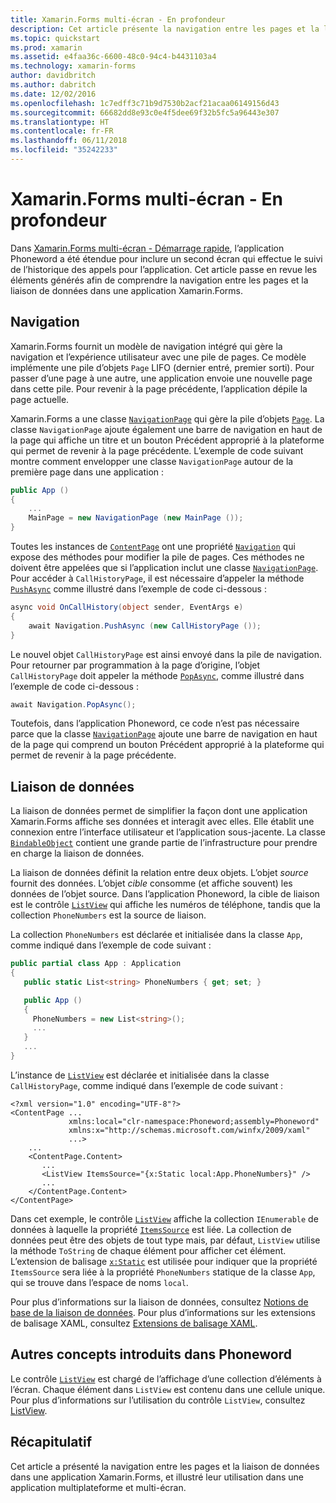 ```yaml
---
title: Xamarin.Forms multi-écran - En profondeur
description: Cet article présente la navigation entre les pages et la liaison de données dans une application Xamarin.Forms, et illustre leur utilisation dans une application multiplateforme et multi-écran.
ms.topic: quickstart
ms.prod: xamarin
ms.assetid: e4faa36c-6600-48c0-94c4-b4431103a4
ms.technology: xamarin-forms
author: davidbritch
ms.author: dabritch
ms.date: 12/02/2016
ms.openlocfilehash: 1c7edff3c71b9d7530b2acf21acaa06149156d43
ms.sourcegitcommit: 66682dd8e93c0e4f5dee69f32b5fc5a96443e307
ms.translationtype: HT
ms.contentlocale: fr-FR
ms.lasthandoff: 06/11/2018
ms.locfileid: "35242233"
---
```

# <a name="xamarinforms-multiscreen-deep-dive"></a>Xamarin.Forms multi-écran - En profondeur

Dans [Xamarin.Forms multi-écran - Démarrage rapide](~/xamarin-forms/get-started/hello-xamarin-forms-multiscreen/quickstart.md), l’application Phoneword a été étendue pour inclure un second écran qui effectue le suivi de l’historique des appels pour l’application. Cet article passe en revue les éléments générés afin de comprendre la navigation entre les pages et la liaison de données dans une application Xamarin.Forms.

## <a name="navigation"></a>Navigation

Xamarin.Forms fournit un modèle de navigation intégré qui gère la navigation et l’expérience utilisateur avec une pile de pages. Ce modèle implémente une pile d’objets `Page` LIFO (dernier entré, premier sorti). Pour passer d’une page à une autre, une application envoie une nouvelle page dans cette pile. Pour revenir à la page précédente, l’application dépile la page actuelle.

Xamarin.Forms a une classe [`NavigationPage`](https://developer.xamarin.com/api/type/Xamarin.Forms.NavigationPage/) qui gère la pile d’objets [`Page`](https://developer.xamarin.com/api/type/Xamarin.Forms.Page/). La classe `NavigationPage` ajoute également une barre de navigation en haut de la page qui affiche un titre et un bouton <span class="uiitem">Précédent</span> approprié à la plateforme qui permet de revenir à la page précédente. L’exemple de code suivant montre comment envelopper une classe `NavigationPage` autour de la première page dans une application :

```csharp
public App ()
{
    ...
    MainPage = new NavigationPage (new MainPage ());
}
```

Toutes les instances de [`ContentPage`](https://developer.xamarin.com/api/type/Xamarin.Forms.ContentPage/) ont une propriété [`Navigation`](https://developer.xamarin.com/api/property/Xamarin.Forms.VisualElement.Navigation/) qui expose des méthodes pour modifier la pile de pages. Ces méthodes ne doivent être appelées que si l’application inclut une classe [`NavigationPage`](https://developer.xamarin.com/api/type/Xamarin.Forms.NavigationPage/). Pour accéder à `CallHistoryPage`, il est nécessaire d’appeler la méthode [`PushAsync`](https://developer.xamarin.com/api/member/Xamarin.Forms.NavigationPage.PushAsync/p/Xamarin.Forms.Page/) comme illustré dans l’exemple de code ci-dessous :

```csharp
async void OnCallHistory(object sender, EventArgs e)
{
    await Navigation.PushAsync (new CallHistoryPage ());
}
```

Le nouvel objet `CallHistoryPage` est ainsi envoyé dans la pile de navigation. Pour retourner par programmation à la page d’origine, l’objet `CallHistoryPage` doit appeler la méthode [`PopAsync`](https://developer.xamarin.com/api/member/Xamarin.Forms.NavigationPage.PopAsync()/), comme illustré dans l’exemple de code ci-dessous :

```csharp
await Navigation.PopAsync();
```

Toutefois, dans l’application Phoneword, ce code n’est pas nécessaire parce que la classe [`NavigationPage`](https://developer.xamarin.com/api/type/Xamarin.Forms.NavigationPage/) ajoute une barre de navigation en haut de la page qui comprend un bouton <span class="uiitem">Précédent</span> approprié à la plateforme qui permet de revenir à la page précédente.

## <a name="data-binding"></a>Liaison de données

La liaison de données permet de simplifier la façon dont une application Xamarin.Forms affiche ses données et interagit avec elles. Elle établit une connexion entre l’interface utilisateur et l’application sous-jacente. La classe [`BindableObject`](https://developer.xamarin.com/api/type/Xamarin.Forms.BindableObject/) contient une grande partie de l’infrastructure pour prendre en charge la liaison de données.

La liaison de données définit la relation entre deux objets. L’objet *source* fournit des données. L’objet *cible* consomme (et affiche souvent) les données de l’objet source. Dans l’application Phoneword, la cible de liaison est le contrôle [`ListView`](https://developer.xamarin.com/api/type/Xamarin.Forms.ListView/) qui affiche les numéros de téléphone, tandis que la collection `PhoneNumbers` est la source de liaison.

La collection `PhoneNumbers` est déclarée et initialisée dans la classe `App`, comme indiqué dans l’exemple de code suivant :

```csharp
public partial class App : Application
{
   public static List<string> PhoneNumbers { get; set; }

   public App ()
   {
     PhoneNumbers = new List<string>();
     ...
   }
   ...
}
```

L’instance de [`ListView`](https://developer.xamarin.com/api/type/Xamarin.Forms.ListView/) est déclarée et initialisée dans la classe `CallHistoryPage`, comme indiqué dans l’exemple de code suivant :

```xaml
<?xml version="1.0" encoding="UTF-8"?>
<ContentPage ...
             xmlns:local="clr-namespace:Phoneword;assembly=Phoneword"
             xmlns:x="http://schemas.microsoft.com/winfx/2009/xaml"
             ...>
    ...
    <ContentPage.Content>
       ...
       <ListView ItemsSource="{x:Static local:App.PhoneNumbers}" />
       ...
    </ContentPage.Content>
</ContentPage>
```

Dans cet exemple, le contrôle [`ListView`](https://developer.xamarin.com/api/type/Xamarin.Forms.ListView/) affiche la collection `IEnumerable` de données à laquelle la propriété [`ItemsSource`](https://developer.xamarin.com/api/property/Xamarin.Forms.ItemsView.ItemsSource/) est liée. La collection de données peut être des objets de tout type mais, par défaut, `ListView` utilise la méthode `ToString` de chaque élément pour afficher cet élément. L’extension de balisage [`x:Static`](https://developer.xamarin.com/api/type/Xamarin.Forms.Xaml.StaticExtension/) est utilisée pour indiquer que la propriété `ItemsSource` sera liée à la propriété `PhoneNumbers` statique de la classe `App`, qui se trouve dans l’espace de noms `local`.

Pour plus d’informations sur la liaison de données, consultez [Notions de base de la liaison de données](~/xamarin-forms/xaml/xaml-basics/data-binding-basics.md). Pour plus d’informations sur les extensions de balisage XAML, consultez [Extensions de balisage XAML](~/xamarin-forms/xaml/xaml-basics/xaml-markup-extensions.md).

## <a name="additional-concepts-introduced-in-phoneword"></a>Autres concepts introduits dans Phoneword

Le contrôle [`ListView`](https://developer.xamarin.com/api/type/Xamarin.Forms.ListView/) est chargé de l’affichage d’une collection d’éléments à l’écran. Chaque élément dans `ListView` est contenu dans une cellule unique. Pour plus d’informations sur l’utilisation du contrôle `ListView`, consultez [ListView](~/xamarin-forms/user-interface/listview/index.md).

## <a name="summary"></a>Récapitulatif

Cet article a présenté la navigation entre les pages et la liaison de données dans une application Xamarin.Forms, et illustré leur utilisation dans une application multiplateforme et multi-écran.
